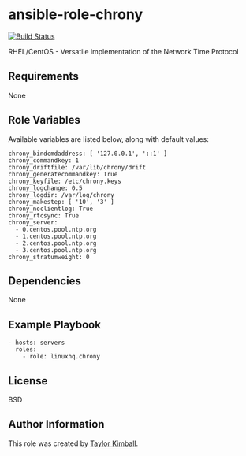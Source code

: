 # ansible-role-chrony

[![Build Status](https://travis-ci.org/linuxhq/ansible-role-chrony.svg?branch=master)](https://travis-ci.org/linuxhq/ansible-role-chrony)

RHEL/CentOS - Versatile implementation of the Network Time Protocol

## Requirements

None

## Role Variables

Available variables are listed below, along with default values:

    chrony_bindcmdaddress: [ '127.0.0.1', '::1' ]
    chrony_commandkey: 1
    chrony_driftfile: /var/lib/chrony/drift
    chrony_generatecommandkey: True
    chrony_keyfile: /etc/chrony.keys
    chrony_logchange: 0.5
    chrony_logdir: /var/log/chrony
    chrony_makestep: [ '10', '3' ]
    chrony_noclientlog: True
    chrony_rtcsync: True
    chrony_server:
      - 0.centos.pool.ntp.org
      - 1.centos.pool.ntp.org
      - 2.centos.pool.ntp.org
      - 3.centos.pool.ntp.org
    chrony_stratumweight: 0

## Dependencies

None

## Example Playbook

    - hosts: servers
      roles:
        - role: linuxhq.chrony

## License

BSD

## Author Information

This role was created by [Taylor Kimball](http://www.linuxhq.org).
